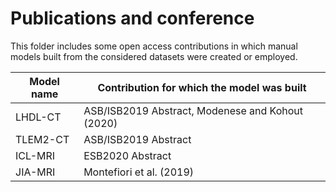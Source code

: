 # Publications and conference 

This folder includes some open access contributions in which manual models built from the considered datasets were created or employed.


| Model name | Contribution for which the model was built |
| --- | --- |
| LHDL-CT | ASB/ISB2019 Abstract, Modenese and Kohout (2020) |
| TLEM2-CT | ASB/ISB2019 Abstract |
| ICL-MRI | ESB2020 Abstract |
| JIA-MRI | Montefiori et al. (2019) |